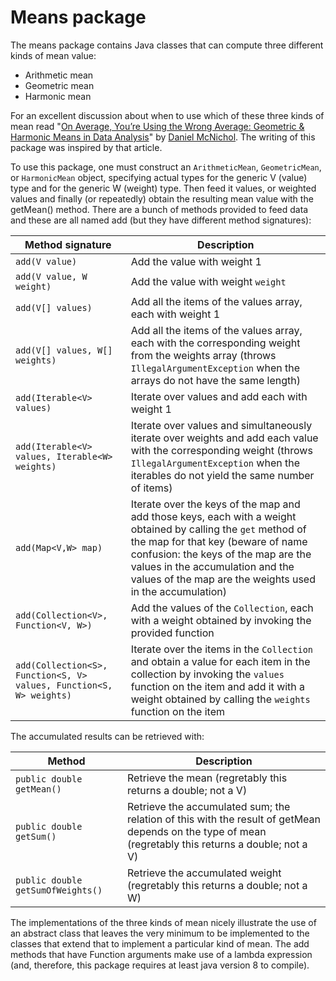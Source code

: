 # Means package

The means package contains Java classes that can compute three different kinds of mean value:

* Arithmetic mean
* Geometric mean
* Harmonic mean

For an excellent discussion about when to use which of these three kinds of mean read "[On Average, You’re Using the Wrong Average: Geometric & Harmonic Means in Data Analysis](https://towardsdatascience.com/on-average-youre-using-the-wrong-average-geometric-harmonic-means-in-data-analysis-2a703e21ea0)" by [Daniel McNichol](https://towardsdatascience.com/@dnlmc). The writing of this package was inspired by that article.

To use this package, one must construct an `ArithmeticMean`, `GeometricMean`, or `HarmonicMean` object, specifying actual types for the generic V (value) type and for the generic W (weight) type. Then feed it values, or weighted values and finally (or repeatedly) obtain the resulting mean value with the getMean() method. There are a bunch of methods provided to feed data and these are all named add (but they have different method signatures):

| Method signature | Description |
| ----------------------- | --------------- |
| `add(V value)` | Add the value with weight 1 |
| `add(V value, W weight)` | Add the value with weight `weight` |
| `add(V[] values)` | Add all the items of the values array, each with weight 1 |
| `add(V[] values, W[] weights)` | Add all the items of the values array, each with the corresponding weight from the weights array (throws `IllegalArgumentException` when the arrays do not have the same length) |
| `add(Iterable<V> values)` | Iterate over values and add each with weight 1 |
| `add(Iterable<V> values, Iterable<W> weights)` | Iterate over values and simultaneously iterate over weights and add each value with the corresponding weight (throws `IllegalArgumentException` when the iterables do not yield the same number of items) |
| `add(Map<V,W> map)` | Iterate over the keys of the map and add those keys, each with a weight obtained by calling the `get` method of the map for that key (beware of name confusion: the keys of the map are the values in the accumulation and the values of the map are the weights used in the accumulation) |
| `add(Collection<V>, Function<V, W>)` | Add the values of the `Collection`, each with a weight obtained by invoking the provided function |
| `add(Collection<S>, Function<S, V> values, Function<S, W> weights)` | Iterate over the items in the `Collection` and obtain a value for each item in the collection by invoking the `values` function on the item and add it with a weight obtained by calling the `weights` function on the item |


The accumulated results can be retrieved with:

| Method | Description |
| ---------- | --------------- |
| `public double getMean()` | Retrieve the mean (regretably this returns a double; not a V) |
| `public double getSum()` | Retrieve the accumulated sum; the relation of this with the result of getMean depends on the type of mean (regretably this returns a double; not a V) |
| `public double getSumOfWeights()` | Retrieve the accumulated weight (regretably this returns a double; not a W) |

The implementations of the three kinds of mean nicely illustrate the use of an abstract class that leaves the very minimum to be implemented to the classes that extend that to implement a particular kind of mean. The add methods that have Function arguments make use of a lambda expression (and, therefore, this package requires at least java version 8 to compile).
    